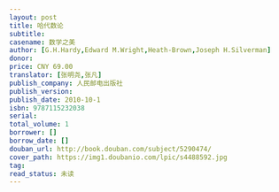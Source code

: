 ```yaml
---
layout: post
title: 哈代数论
subtitle: 
casename: 数学之美
author: [G.H.Hardy,Edward M.Wright,Heath-Brown,Joseph H.Silverman]
donor: 
price: CNY 69.00
translator: [张明尧,张凡]
publish_company: 人民邮电出版社
publish_version: 
publish_date: 2010-10-1
isbn: 9787115232038
serial: 
total_volume: 1
borrower: []
borrow_date: []
douban_url: http://book.douban.com/subject/5290474/
cover_path: https://img1.doubanio.com/lpic/s4488592.jpg
tag: 
read_status: 未读
---
```

